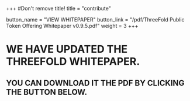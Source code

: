 +++
#Don't remove title!
title = "contribute"

button_name = "VIEW WHITEPAPER"
button_link = "/pdf/ThreeFold Public Token Offering Whitepaper v0.9.5.pdf"
weight = 3
+++
# WE HAVE UPDATED THE THREEFOLD WHITEPAPER.
## YOU CAN DOWNLOAD IT THE PDF BY CLICKING THE BUTTON BELOW.

